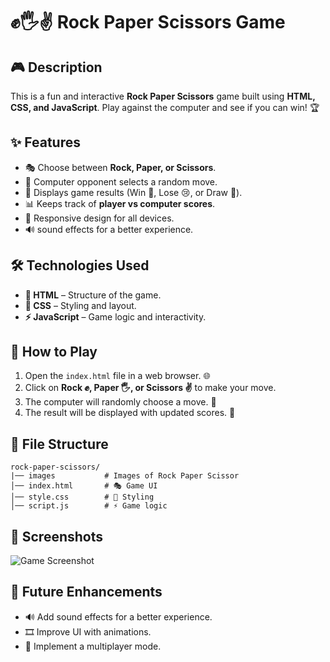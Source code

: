 # ✊🖐✌ Rock Paper Scissors Game

## 🎮 Description
This is a fun and interactive **Rock Paper Scissors** game built using **HTML, CSS, and JavaScript**. Play against the computer and see if you can win! 🏆

## ✨ Features
- 🎭 Choose between **Rock, Paper, or Scissors**.
- 🤖 Computer opponent selects a random move.
- 🏅 Displays game results (Win 🥳, Lose 😢, or Draw 🤝).
- 📊 Keeps track of **player vs computer scores**.
- 📱 Responsive design for all devices.
- 🔊 sound effects for a better experience.

## 🛠 Technologies Used
- **📝 HTML** – Structure of the game.
- **🎨 CSS** – Styling and layout.
- **⚡ JavaScript** – Game logic and interactivity.

## 🎯 How to Play
1. Open the `index.html` file in a web browser. 🌐
2. Click on **Rock ✊, Paper 🖐, or Scissors ✌** to make your move.
3. The computer will randomly choose a move. 🤖
4. The result will be displayed with updated scores. 🏅

## 📁 File Structure
```
rock-paper-scissors/
|── images           # Images of Rock Paper Scissor
│── index.html       # 🎭 Game UI
│── style.css        # 🎨 Styling
│── script.js        # ⚡ Game logic
```

## 📸 Screenshots
![Game Screenshot]([https://your-image-url.com/screenshot.png](https://drive.google.com/file/d/1TGfWYoTyQ-R8znUTlbYCvgRzBUwhA-Jy/view?usp=drive_link))

## 🚀 Future Enhancements
- 🔊 Add sound effects for a better experience.
- 🎞 Improve UI with animations.
- 👥 Implement a multiplayer mode.
